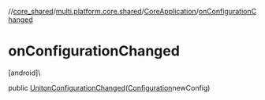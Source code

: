 //[core_shared](../../../index.md)/[multi.platform.core.shared](../index.md)/[CoreApplication](index.md)/[onConfigurationChanged](on-configuration-changed.md)

# onConfigurationChanged

[android]\

public [Unit](https://kotlinlang.org/api/latest/jvm/stdlib/kotlin/-unit/index.html)[onConfigurationChanged](on-configuration-changed.md)([Configuration](https://developer.android.com/reference/kotlin/android/content/res/Configuration.html)newConfig)
